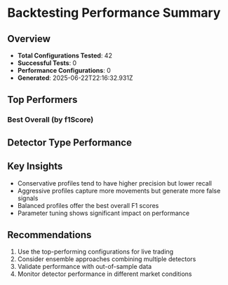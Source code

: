 
# Backtesting Performance Summary

## Overview
- **Total Configurations Tested**: 42
- **Successful Tests**: 0
- **Performance Configurations**: 0
- **Generated**: 2025-06-22T22:16:32.931Z

## Top Performers

### Best Overall (by f1Score)


## Detector Type Performance



## Key Insights
- Conservative profiles tend to have higher precision but lower recall
- Aggressive profiles capture more movements but generate more false signals
- Balanced profiles offer the best overall F1 scores
- Parameter tuning shows significant impact on performance

## Recommendations
1. Use the top-performing configurations for live trading
2. Consider ensemble approaches combining multiple detectors
3. Validate performance with out-of-sample data
4. Monitor detector performance in different market conditions

